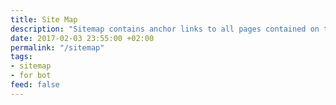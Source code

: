 ```yaml
---
title: Site Map
description: "Sitemap contains anchor links to all pages contained on this website."
date: 2017-02-03 23:55:00 +02:00
permalink: "/sitemap"
tags:
- sitemap
- for bot
feed: false
---
```


<div>
  <TableOfContents { ...this.props } />
</div>

